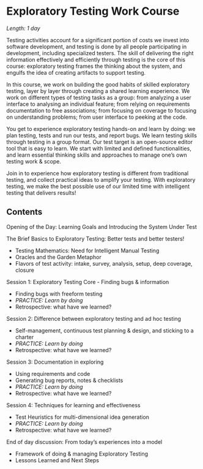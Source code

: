 # Exploratory Testing Work Course

*Length: 1 day*

Testing activities account for a significant portion of costs we invest into software development, and testing is done by all people participating in development, including specialized testers. The skill of delivering the right information effectively and efficiently through testing is the core of this course: exploratory testing frames the thinking about the system, and engulfs the idea of creating artifacts to support testing.

In this course, we work on building the good habits of skilled exploratory testing, layer by layer through creating a shared learning experience. We work on different types of testing tasks as a group: from analyzing a user interface to analysing an individual feature; from relying on requirements documentation to free associations; from focusing on coverage to focusing on understanding problems; from user interface to peeking at the code.

You get to experience exploratory testing hands-on and learn by doing: we plan testing, tests and run our tests, and report bugs. We learn testing skills through testing in a group format. Our test target is an open-source editor tool that is easy to learn. We start with limited and defined functionalities, and learn essential thinking skills and approaches to manage one’s own testing work & scope. 

Join in to experience how exploratory testing is different from traditional testing, and collect practical ideas to amplify your testing. With exploratory testing, we make the best possible use of our limited time with intelligent testing that delivers results!

## Contents

Opening of the Day: Learning Goals and Introducing the System Under Test

The Brief Basics to Exploratory Testing: Better tests and better testers!

* Testing Mathematics: Need for Intelligent Manual Testing
* Oracles and the Garden Metaphor
* Flavors of test activity: intake, survey, analysis, setup, deep coverage, closure

Session 1: Exploratory Testing Core - Finding bugs & information

* Finding bugs with freeform testing
* *PRACTICE: Learn by doing*
* Retrospective: what have we learned?

Session 2: Difference between exploratory testing and ad hoc testing

* Self-management, continuous test planning & design, and sticking to a charter
* *PRACTICE: Learn by doing*
* Retrospective: what have we learned?

Session 3: Documentation in exploring

* Using requirements and code
* Generating bug reports, notes & checklists
* *PRACTICE: Learn by doing*
* Retrospective: what have we learned?

Session 4: Techniques for learning and effectiveness

* Test Heuristics for multi-dimensional idea generation
* *PRACTICE: Learn by doing*
* Retrospective: what have we learned?

End of day discussion: From today’s experiences into a model

* Framework of doing & managing Exploratory Testing 
* Lessons Learned and Next Steps